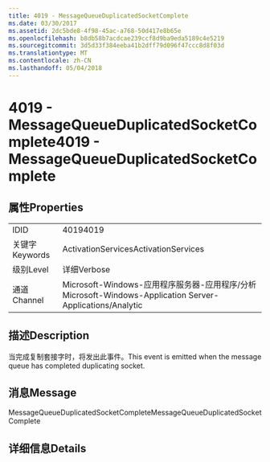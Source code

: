 ```yaml
---
title: 4019 - MessageQueueDuplicatedSocketComplete
ms.date: 03/30/2017
ms.assetid: 2dc5bde8-4f98-45ac-a768-50d417e8b65e
ms.openlocfilehash: b8db58b7acdcae239ccf8d9ba9eda5189c4e5219
ms.sourcegitcommit: 3d5d33f384eeba41b2dff79d096f47ccc8d8f03d
ms.translationtype: MT
ms.contentlocale: zh-CN
ms.lasthandoff: 05/04/2018
---
```

# <a name="4019---messagequeueduplicatedsocketcomplete"></a><span data-ttu-id="d3323-102">4019 - MessageQueueDuplicatedSocketComplete</span><span class="sxs-lookup"><span data-stu-id="d3323-102">4019 - MessageQueueDuplicatedSocketComplete</span></span>
## <a name="properties"></a><span data-ttu-id="d3323-103">属性</span><span class="sxs-lookup"><span data-stu-id="d3323-103">Properties</span></span>  
  
|||  
|-|-|  
|<span data-ttu-id="d3323-104">ID</span><span class="sxs-lookup"><span data-stu-id="d3323-104">ID</span></span>|<span data-ttu-id="d3323-105">4019</span><span class="sxs-lookup"><span data-stu-id="d3323-105">4019</span></span>|  
|<span data-ttu-id="d3323-106">关键字</span><span class="sxs-lookup"><span data-stu-id="d3323-106">Keywords</span></span>|<span data-ttu-id="d3323-107">ActivationServices</span><span class="sxs-lookup"><span data-stu-id="d3323-107">ActivationServices</span></span>|  
|<span data-ttu-id="d3323-108">级别</span><span class="sxs-lookup"><span data-stu-id="d3323-108">Level</span></span>|<span data-ttu-id="d3323-109">详细</span><span class="sxs-lookup"><span data-stu-id="d3323-109">Verbose</span></span>|  
|<span data-ttu-id="d3323-110">通道</span><span class="sxs-lookup"><span data-stu-id="d3323-110">Channel</span></span>|<span data-ttu-id="d3323-111">Microsoft-Windows-应用程序服务器-应用程序/分析</span><span class="sxs-lookup"><span data-stu-id="d3323-111">Microsoft-Windows-Application Server-Applications/Analytic</span></span>|  
  
## <a name="description"></a><span data-ttu-id="d3323-112">描述</span><span class="sxs-lookup"><span data-stu-id="d3323-112">Description</span></span>  
 <span data-ttu-id="d3323-113">当完成复制套接字时，将发出此事件。</span><span class="sxs-lookup"><span data-stu-id="d3323-113">This event is emitted when the message queue has completed duplicating socket.</span></span>  
  
## <a name="message"></a><span data-ttu-id="d3323-114">消息</span><span class="sxs-lookup"><span data-stu-id="d3323-114">Message</span></span>  
 <span data-ttu-id="d3323-115">MessageQueueDuplicatedSocketComplete</span><span class="sxs-lookup"><span data-stu-id="d3323-115">MessageQueueDuplicatedSocketComplete</span></span>  
  
## <a name="details"></a><span data-ttu-id="d3323-116">详细信息</span><span class="sxs-lookup"><span data-stu-id="d3323-116">Details</span></span>
